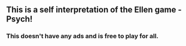 ## This is a self interpretation of the Ellen game - Psych!
### This doesn't have any ads and is free to play for all.